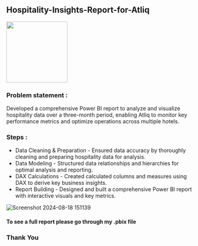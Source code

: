 ## Hospitality-Insights-Report-for-Atliq
<img src="https://github.com/user-attachments/assets/e7f3d69a-940a-4115-8d14-3a1d2138f3e7" width="160" />

### Problem statement :
Developed a comprehensive Power BI report to analyze and visualize hospitality data over a three-month period, enabling Atliq to monitor key performance metrics and optimize operations across multiple hotels.

### Steps :
- Data Cleaning & Preparation - 
    Ensured data accuracy by thoroughly cleaning and preparing hospitality data for analysis.
- Data Modeling - 
   Structured data relationships and hierarchies for optimal analysis and reporting.
- DAX Calculations - 
   Created calculated columns and measures using DAX to derive key business insights.
- Report Building -
   Designed and built a comprehensive Power BI report with interactive visuals and key metrics.




![Screenshot 2024-08-18 151139](https://github.com/user-attachments/assets/cdda91ac-8bb0-4ea3-93a9-241db6482e0a)

#### To see a full report please go through my .pbix file 
### Thank You
